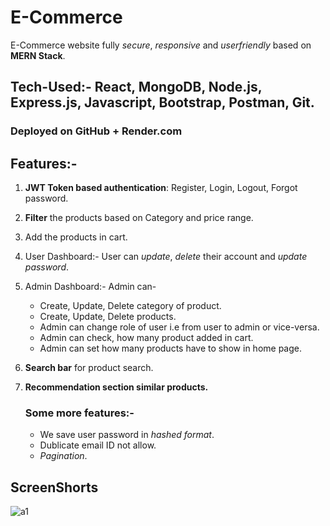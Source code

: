 
# E-Commerce
E-Commerce website fully *secure*, *responsive* and *userfriendly* based on **MERN Stack**.

## Tech-Used:- React, MongoDB, Node.js, Express.js, Javascript, Bootstrap, Postman, Git.

### Deployed on **GitHub** + **Render.com**

## Features:-
1) **JWT Token based authentication**: Register, Login, Logout, Forgot password.
2) **Filter** the products based on Category and price range.
3) Add the products in cart.
4) User Dashboard:- User can *update*, *delete* their account and *update password*.
5) Admin Dashboard:- Admin can-
   * Create, Update, Delete category of product.
   * Create, Update, Delete products.
   * Admin can change role of user i.e from user to admin or vice-versa.
   * Admin can check, how many product added in cart.
   * Admin can set how many products have to show in home page.
6) **Search bar** for product search.
7) **Recommendation section similar products.**

   ### Some more features:-
   * We save user password in *hashed format*.
   * Dublicate email ID not allow.
   * *Pagination*.

## ScreenShorts
![a1](https://github.com/Abhay-Kumar30/E-Commerce/assets/166091833/82557a46-71f4-4956-86aa-f283c34c40a2)




